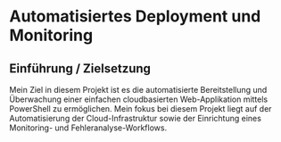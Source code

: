 # Automatisiertes Deployment und Monitoring 

## Einführung / Zielsetzung



Mein Ziel in diesem Projekt ist es die automatisierte Bereitstellung und Überwachung einer einfachen cloudbasierten Web-Applikation mittels PowerShell zu ermöglichen. Mein fokus bei diesem Projekt liegt auf der Automatisierung der Cloud-Infrastruktur sowie der Einrichtung eines Monitoring- und Fehleranalyse-Workflows.